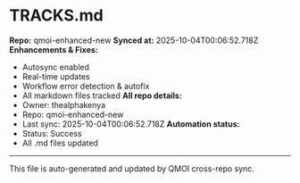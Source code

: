 # TRACKS.md

**Repo:** qmoi-enhanced-new
**Synced at:** 2025-10-04T00:06:52.718Z
**Enhancements & Fixes:**
- Autosync enabled
- Real-time updates
- Workflow error detection & autofix
- All markdown files tracked
**All repo details:**
- Owner: thealphakenya
- Repo: qmoi-enhanced-new
- Last sync: 2025-10-04T00:06:52.718Z
**Automation status:**
- Status: Success
- All .md files updated
---
This file is auto-generated and updated by QMOI cross-repo sync.
